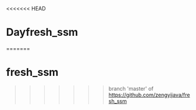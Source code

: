 <<<<<<< HEAD
# Dayfresh_ssm
=======
# fresh_ssm
>>>>>>> branch 'master' of https://github.com/zengyijava/fresh_ssm
